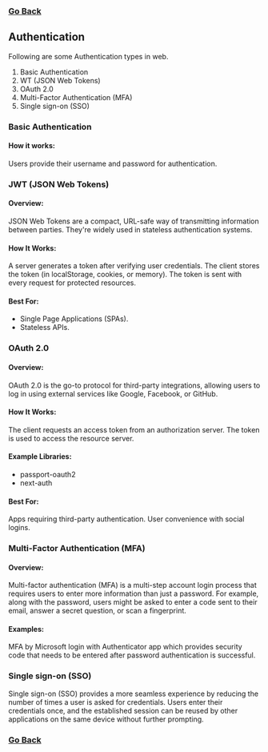 ###  [Go Back](/readme.md)

## Authentication

Following are some Authentication types in web.

1. Basic Authentication
2. WT (JSON Web Tokens)
3. OAuth 2.0
4. Multi-Factor Authentication (MFA)
5. Single sign-on (SSO)


### Basic Authentication

#### How it works:
Users provide their username and password for authentication.


### JWT (JSON Web Tokens)

 #### Overview:

JSON Web Tokens are a compact, URL-safe way of transmitting information between parties. They're widely used in stateless authentication systems.

 #### How It Works:

A server generates a token after verifying user credentials.
The client stores the token (in localStorage, cookies, or memory).
The token is sent with every request for protected resources.

#### Best For:

- Single Page Applications (SPAs).
- Stateless APIs.

### OAuth 2.0

#### Overview:

OAuth 2.0 is the go-to protocol for third-party integrations, allowing users to log in using external services like Google, Facebook, or GitHub.

#### How It Works:

The client requests an access token from an authorization server.
The token is used to access the resource server.


#### Example Libraries:

- passport-oauth2
- next-auth

#### Best For:

Apps requiring third-party authentication.
User convenience with social logins.


###  Multi-Factor Authentication (MFA)

#### Overview:
Multi-factor authentication (MFA) is a multi-step account login process that requires users to enter more information than just a password. For example, along with the password, users might be asked to enter a code sent to their email, answer a secret question, or scan a fingerprint.

#### Examples:
MFA by Microsoft login with Authenticator app which provides security code that needs to be entered after password authentication is successful.

### Single sign-on (SSO)

Single sign-on (SSO) provides a more seamless experience by reducing the number of times a user is asked for credentials. Users enter their credentials once, and the established session can be reused by other applications on the same device without further prompting.

###  [Go Back](/readme.md)
